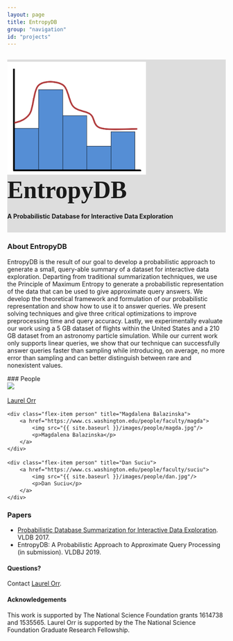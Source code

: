 ```yaml
---
layout: page
title: EntropyDB
group: "navigation"
id: "projects"
---
```


<link href="https://maxcdn.bootstrapcdn.com/bootstrap/3.3.6/css/bootstrap.min.css" rel="stylesheet">
<link href="entropydb.css" rel="stylesheet">

<div class="jumbotron" style="background-image: none; background-color: #ddd; background-size: cover; height: auto; padding: 5px 0 10px 0; margin-top: 2em">
  <img src="../../images/projects/entropydb.png" alt="Logo" style="width: 20rem" />
  <text style="vertical-align: middle; font-size: 4em; font-weight: bold; letter-spacing: 0px; font-family: 'Verdana';">EntropyDB</text>
  <h4>A Probabilistic Database for Interactive Data Exploration</h4>
</div>

### About EntropyDB

EntropyDB is the result of our goal to develop a probabilistic approach to generate a small, query-able summary of a dataset for interactive data exploration. Departing from traditional summarization techniques, we use the Principle of Maximum Entropy to generate a probabilistic representation of the data that can be used to give approximate query answers.  We develop the theoretical framework and formulation of our probabilistic representation and show how to use it to answer queries. We present solving techniques and give three critical optimizations to improve preprocessing time and query accuracy. Lastly, we experimentally evaluate our work using a 5 GB dataset of flights within the United States and a 210 GB dataset from an astronomy particle simulation. While our current work only supports linear queries, we show that our technique can successfully answer queries faster than sampling while introducing, on average, no more error than sampling and can better distinguish between rare and nonexistent values.

<div id="people"></div>
### People

<div class="flex-container people image-container">
    <div class="flex-item person" title="Laurel Orr">
        <a href="https://homes.cs.washington.edu/~ljorr1">
            <img src="{{ site.baseurl }}/images/people/laurel.jpg"/>
            <p>Laurel Orr</p>
        </a>
    </div>

    <div class="flex-item person" title="Magdalena Balazinska">
        <a href="https://www.cs.washington.edu/people/faculty/magda">
            <img src="{{ site.baseurl }}/images/people/magda.jpg"/>
            <p>Magdalena Balazinska</p>
        </a>
    </div>

    <div class="flex-item person" title="Dan Suciu">
        <a href="https://www.cs.washington.edu/people/faculty/suciu">
            <img src="{{ site.baseurl }}/images/people/dan.jpg"/>
            <p>Dan Suciu</p>
        </a>
    </div>
</div>

### Papers

*   [Probabilistic Database Summarization for Interactive Data Exploration](ljorr-vldb2017.pdf). VLDB 2017.
*   EntropyDB: A Probabilistic Approach to Approximate Query Processing (in submission). VLDBJ 2019.

#### Questions?

Contact [Laurel Orr](mailto:ljorr1@cs.washington.edu).

#### Acknowledgements

This work is supported by The National Science Foundation grants 1614738 and 1535565. Laurel Orr is supported by the The National Science Foundation Graduate Research Fellowship.


&nbsp;